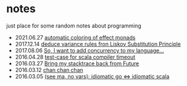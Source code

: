 # notes
just place for some random notes about programming 

* 2021.06.27 [automatic coloring of effect monads](https://github.com/rssh/notes/blob/master/2021_06_27_automatic-coloring-for-effects.md)
* 2017.12.14 [deduce variance rules fron Liskov Substitution Principle](https://github.com/rssh/notes/blob/master/2017_12_14-variance-from-lsp.md)
* 2017.08.06 [So, I want to add concurrency to my language...](https://github.com/rssh/notes/blob/master/2017_08_06_concurrency_in_new_language.md)
* 2016.04.28 [test-case for scala compiler timeout](https://github.com/rssh/notes/blob/master/2016_04_28_typelevel_isprime/)
* 2016.03.27 [Bring my stacktrace back from Future](https://github.com/rssh/notes/blob/master/2016_27_03_back-my-stack-traces.md)
* 2016.03.12 [chan chan chan](https://github.com/rssh/notes/blob/master/2016_03_12_chan-chan-chan.md)
* 2016.03.05 [(see ma, no vars): idiomatic go <=> idiomatic scala](https://github.com/rssh/notes/blob/master/2016_03_05_see-ma-no-vars.md)
